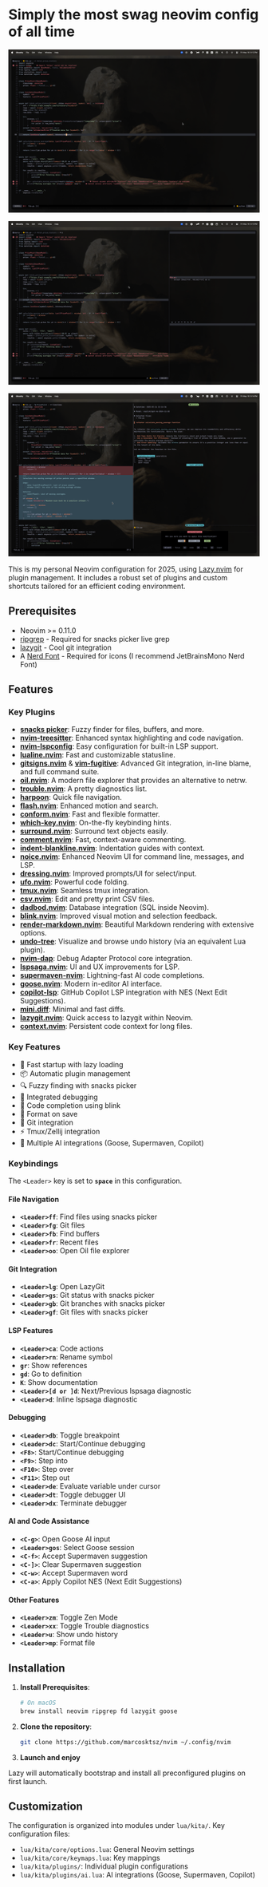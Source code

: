 # Simply the most swag neovim config of all time

![Screenshot](./screenshots/base.png)

![Screenshot](./screenshots/debugger.png)

![Screenshot](./screenshots/ai.png)

This is my personal Neovim configuration for 2025, using [Lazy.nvim](https://github.com/folke/lazy.nvim) for plugin management. It includes a robust set of plugins and custom shortcuts tailored for an efficient coding environment.

## Prerequisites

- Neovim >= 0.11.0
- [ripgrep](https://github.com/BurntSushi/ripgrep) - Required for snacks picker live grep
- [lazygit](https://github.com/jesseduffield/lazygit) - Cool git integration
- A [Nerd Font](https://www.nerdfonts.com/) - Required for icons (I recommend JetBrainsMono Nerd Font)

## Features

### Key Plugins

- **[snacks picker](https://github.com/snacks-picker/snacks-picker.nvim)**: Fuzzy finder for files, buffers, and more.
- **[nvim-treesitter](https://github.com/nvim-treesitter/nvim-treesitter)**: Enhanced syntax highlighting and code navigation.
- **[nvim-lspconfig](https://github.com/neovim/nvim-lspconfig)**: Easy configuration for built-in LSP support.
- **[lualine.nvim](https://github.com/nvim-lualine/lualine.nvim)**: Fast and customizable statusline.
- **[gitsigns.nvim](https://github.com/lewis6991/gitsigns.nvim)** & **[vim-fugitive](https://github.com/tpope/vim-fugitive)**: Advanced Git integration, in-line blame, and full command suite.
- **[oil.nvim](https://github.com/stevearc/oil.nvim)**: A modern file explorer that provides an alternative to netrw.
- **[trouble.nvim](https://github.com/folke/trouble.nvim)**: A pretty diagnostics list.
- **[harpoon](https://github.com/ThePrimeagen/harpoon)**: Quick file navigation.
- **[flash.nvim](https://github.com/folke/flash.nvim)**: Enhanced motion and search.
- **[conform.nvim](https://github.com/stevearc/conform.nvim)**: Fast and flexible formatter.
- **[which-key.nvim](https://github.com/folke/which-key.nvim)**: On-the-fly keybinding hints.
- **[surround.nvim](https://github.com/kylechui/nvim-surround)**: Surround text objects easily.
- **[comment.nvim](https://github.com/numToStr/Comment.nvim)**: Fast, context-aware commenting.
- **[indent-blankline.nvim](https://github.com/lukas-reineke/indent-blankline.nvim)**: Indentation guides with context.
- **[noice.nvim](https://github.com/folke/noice.nvim)**: Enhanced Neovim UI for command line, messages, and LSP.
- **[dressing.nvim](https://github.com/stevearc/dressing.nvim)**: Improved prompts/UI for select/input.
- **[ufo.nvim](https://github.com/kevinhwang91/nvim-ufo)**: Powerful code folding.
- **[tmux.nvim](https://github.com/aserowy/tmux.nvim)**: Seamless tmux integration.
- **[csv.nvim](https://github.com/martineausimon/nvim-csv)**: Edit and pretty print CSV files.
- **[dadbod.nvim](https://github.com/tpope/vim-dadbod)**: Database integration (SQL inside Neovim).
- **[blink.nvim](https://github.com/atornblad/blink.nvim)**: Improved visual motion and selection feedback.
- **[render-markdown.nvim](https://github.com/MeanderingProgrammer/render-markdown.nvim)**: Beautiful Markdown rendering with extensive options.
- **[undo-tree](https://github.com/mbbill/undotree)**: Visualize and browse undo history (via an equivalent Lua plugin).
- **[nvim-dap](https://github.com/mfussenegger/nvim-dap)**: Debug Adapter Protocol core integration.
- **[lspsaga.nvim](https://github.com/nvimdev/lspsaga.nvim)**: UI and UX improvements for LSP.
- **[supermaven-nvim](https://github.com/supermaven-inc/supermaven-nvim)**: Lightning-fast AI code completions.
- **[goose.nvim](https://github.com/azorng/goose.nvim)**: Modern in-editor AI interface.
- **[copilot-lsp](https://github.com/copilotlsp-nvim/copilot-lsp)**: GitHub Copilot LSP integration with NES (Next Edit Suggestions).
- **[mini.diff](https://github.com/echasnovski/mini.diff)**: Minimal and fast diffs.
- **[lazygit.nvim](https://github.com/kdheepak/lazygit.nvim)**: Quick access to lazygit within Neovim.
- **[context.nvim](https://github.com/nvim-treesitter/nvim-treesitter-context)**: Persistent code context for long files.

### Key Features

- 🚀 Fast startup with lazy loading
- 📦 Automatic plugin management
- 🔍 Fuzzy finding with snacks picker
- 🐛 Integrated debugging
- 📝 Code completion using blink
- 🔧 Format on save
- 🎯 Git integration
- ⚡ Tmux/Zellij integration
- 🤖 Multiple AI integrations (Goose, Supermaven, Copilot)

### Keybindings

The `<Leader>` key is set to **`space`** in this configuration.

#### File Navigation

- **`<Leader>ff`**: Find files using snacks picker
- **`<Leader>fg`**: Git files
- **`<Leader>fb`**: Find buffers
- **`<Leader>fr`**: Recent files
- **`<Leader>oo`**: Open Oil file explorer

#### Git Integration

- **`<Leader>lg`**: Open LazyGit
- **`<Leader>gs`**: Git status with snacks picker
- **`<Leader>gb`**: Git branches with snacks picker
- **`<Leader>gf`**: Git files with snacks picker

#### LSP Features

- **`<Leader>ca`**: Code actions
- **`<Leader>rn`**: Rename symbol
- **`gr`**: Show references
- **`gd`**: Go to definition
- **`K`**: Show documentation
- **`<Leader>[d or ]d`**: Next/Previous lspsaga diagnostic
- **`<Leader>d`**: Inline lspsaga diagnostic

#### Debugging

- **`<Leader>db`**: Toggle breakpoint
- **`<Leader>dc`**: Start/Continue debugging
- **`<F8>`**: Start/Continue debugging
- **`<F9>`**: Step into
- **`<F10>`**: Step over
- **`<F11>`**: Step out
- **`<Leader>de`**: Evaluate variable under cursor
- **`<Leader>dt`**: Toggle debugger UI
- **`<Leader>dx`**: Terminate debugger

#### AI and Code Assistance

- **`<C-g>`**: Open Goose AI input
- **`<Leader>gos`**: Select Goose session
- **`<C-f>`**: Accept Supermaven suggestion
- **`<C-]>`**: Clear Supermaven suggestion
- **`<C-w>`**: Accept Supermaven word
- **`<C-a>`**: Apply Copilot NES (Next Edit Suggestions)

#### Other Features

- **`<Leader>zm`**: Toggle Zen Mode
- **`<Leader>xx`**: Toggle Trouble diagnostics
- **`<Leader>u`**: Show undo history
- **`<Leader>mp`**: Format file

## Installation

1. **Install Prerequisites**:

   ```bash
   # On macOS
   brew install neovim ripgrep fd lazygit goose
   ```

2. **Clone the repository**:

   ```bash
   git clone https://github.com/marcosktsz/nvim ~/.config/nvim
   ```

3. **Launch and enjoy**

Lazy will automatically bootstrap and install all preconfigured plugins on first launch.

## Customization

The configuration is organized into modules under `lua/kita/`. Key configuration files:

- `lua/kita/core/options.lua`: General Neovim settings
- `lua/kita/core/keymaps.lua`: Key mappings
- `lua/kita/plugins/`: Individual plugin configurations
- `lua/kita/plugins/ai.lua`: AI integrations (Goose, Supermaven, Copilot)
